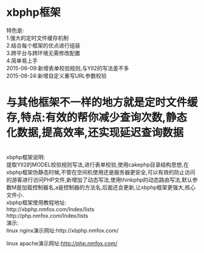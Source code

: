 # xbphp框架
特色是:<br>
  1.强大的定时文件缓存机制<br>
  2.结合每个框架的优点进行组装<br>
  3.跨平台与跨环境无需修改配置<br>
  4.简单易上手<br>
2015-06-09:新增表单校验规则,与YII2的写法差不多<br>
2015-06-24:新增自定义重写URL参数校验<br>
<h1>与其他框架不一样的地方就是定时文件缓存,特点:有效的帮你减少查询次数,静态化数据,提高效率,还实现延迟查询数据</h1><br>
xbphp框架说明:<br>
  提取YII2的MODEL校验规则写法,进行表单校验,使用cakephp目录结构思想,在xbphp框架伪静态时候,不管在空间机使用还是服务器更安全,可以有效的防止访问的游客进行访问PHP文件,新增加了动态写法,使用thinkphp的动态路由写法,默认参数M是加载控制器名,a是控制器的方法名,后面还会更新,让xbphp框架更强大,核心文件小.<br>
xbphp框架使用教程地址:<br>
  http://xbphp.nmfox.com/Index/lists <br>
  http://php.nmfox.com/Index/lists <br>
演示:<br>
linux nginx演示网址:http://xbphp.nmfox.com/<br>

linux apache演示网址:http://php.nmfox.com/<br>

